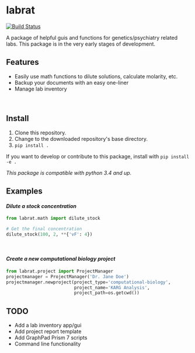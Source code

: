 # labrat
[![Build Status](https://travis-ci.com/sdhutchins/lab-management.svg?token=xfnbNTQhjNbir5xACn8R&branch=master)](https://travis-ci.com/sdhutchins/lab-management)

A package of helpful guis and functions for genetics/psychiatry related labs. This package is in the very early stages of development.

## Features
- Easily use math functions to dilute solutions, calculate molarity, etc.
- Backup your documents with an easy one-liner
- Manage lab inventory

<br>

## Install
1. Clone this repository.
2. Change to the downloaded repository's base directory.
3. `pip install .`

If you want to develop or contribute to this package, install with `pip install -e .`

*This package is compatible with python 3.4 and up.*

## Examples

#### *Dilute a stock concentration*
```python
from labrat.math import dilute_stock

# Get the final concentration
dilute_stock(100, 2, **{'vF': 4})
```
<br>

#### *Create a new computational biology project*
```python
from labrat.project import ProjectManager
projectmanager = ProjectManager('Dr. Jane Doe')
projectmanager.newproject(project_type='computational-biology',
                          project_name='KARG Analysis',
                          project_path=os.getcwd())
```

## TODO
- Add a lab inventory app/gui
- Add project report template
- Add GraphPad Prism 7 scripts
- Command line functionality